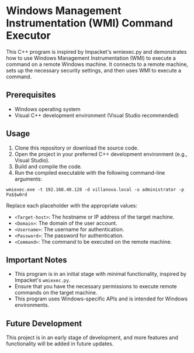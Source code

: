 # Windows Management Instrumentation (WMI) Command Executor

This C++ program is inspired by Impacket's wmiexec.py and demonstrates how to use Windows Management Instrumentation (WMI) to execute a command on a remote Windows machine. It connects to a remote machine, sets up the necessary security settings, and then uses WMI to execute a command.

## Prerequisites

- Windows operating system
- Visual C++ development environment (Visual Studio recommended)

## Usage

1. Clone this repository or download the source code.
2. Open the project in your preferred C++ development environment (e.g., Visual Studio).
3. Build and compile the code.
4. Run the compiled executable with the following command-line arguments:

<Target-host> <Domain> <Username> <Password> <Command>

```
wmiexec.exe -t 192.168.40.128 -d villanova.local -u administrator -p Pa$$w0rd
```

Replace each placeholder with the appropriate values:

- `<Target-host>`: The hostname or IP address of the target machine.
- `<Domain>`: The domain of the user account.
- `<Username>`: The username for authentication.
- `<Password>`: The password for authentication.
- `<Command>`: The command to be executed on the remote machine.

## Important Notes

- This program is in an initial stage with minimal functionality, inspired by Impacket's `wmiexec.py`.
- Ensure that you have the necessary permissions to execute remote commands on the target machine.
- This program uses Windows-specific APIs and is intended for Windows environments.

## Future Development

This project is in an early stage of development, and more features and functionality will be added in future updates.
